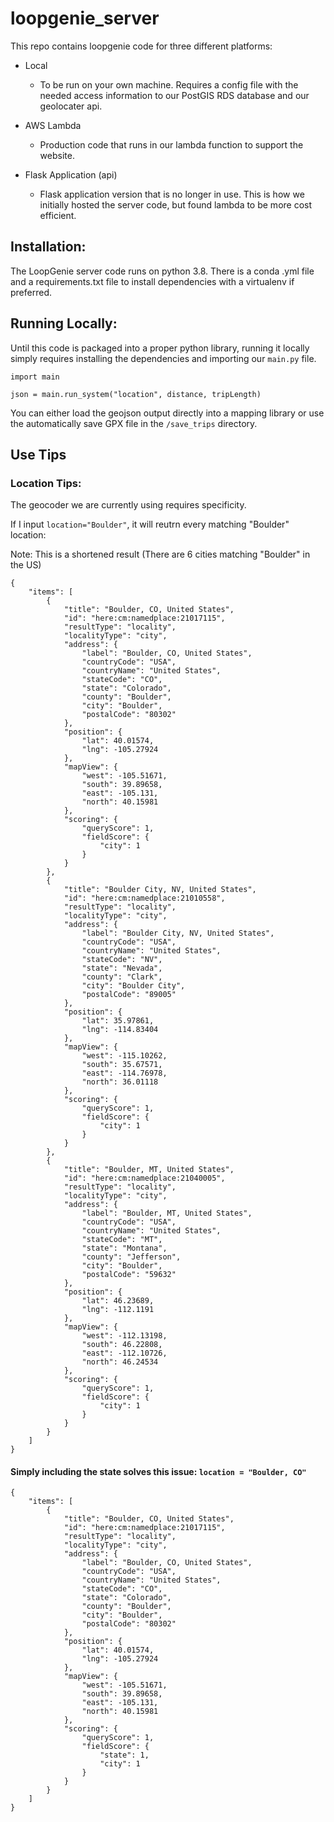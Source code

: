 # loopgenie_server

This repo contains loopgenie code for three different platforms: 

- Local
  - To be run on your own machine. Requires a config file with the needed access information to our PostGIS RDS database and our geolocater api. 

- AWS Lambda 
  - Production code that runs in our lambda function to support the website. 

- Flask Application (api) 
  - Flask application version that is no longer in use. This is how we initially hosted the server code, but found lambda to be more cost efficient. 


## Installation: 

The LoopGenie server code runs on python 3.8. There is a conda .yml file and a requirements.txt file to install dependencies with a virtualenv if preferred. 

## Running Locally: 

Until this code is packaged into a proper python library, running it locally simply requires installing the dependencies and importing our ```main.py``` file. 

```{python}
import main 

json = main.run_system("location", distance, tripLength)
```

You can either load the geojson output directly into a mapping library or use the automatically save GPX file in the ```/save_trips``` directory. 

## Use Tips

### Location Tips: 

The geocoder we are currently using requires specificity. 

If I input ```location="Boulder"```, it will reutrn every matching "Boulder" location: 

Note: This is a shortened result (There are 6 cities matching "Boulder" in the US)

```{json}
{
    "items": [
        {
            "title": "Boulder, CO, United States",
            "id": "here:cm:namedplace:21017115",
            "resultType": "locality",
            "localityType": "city",
            "address": {
                "label": "Boulder, CO, United States",
                "countryCode": "USA",
                "countryName": "United States",
                "stateCode": "CO",
                "state": "Colorado",
                "county": "Boulder",
                "city": "Boulder",
                "postalCode": "80302"
            },
            "position": {
                "lat": 40.01574,
                "lng": -105.27924
            },
            "mapView": {
                "west": -105.51671,
                "south": 39.89658,
                "east": -105.131,
                "north": 40.15981
            },
            "scoring": {
                "queryScore": 1,
                "fieldScore": {
                    "city": 1
                }
            }
        },
        {
            "title": "Boulder City, NV, United States",
            "id": "here:cm:namedplace:21010558",
            "resultType": "locality",
            "localityType": "city",
            "address": {
                "label": "Boulder City, NV, United States",
                "countryCode": "USA",
                "countryName": "United States",
                "stateCode": "NV",
                "state": "Nevada",
                "county": "Clark",
                "city": "Boulder City",
                "postalCode": "89005"
            },
            "position": {
                "lat": 35.97861,
                "lng": -114.83404
            },
            "mapView": {
                "west": -115.10262,
                "south": 35.67571,
                "east": -114.76978,
                "north": 36.01118
            },
            "scoring": {
                "queryScore": 1,
                "fieldScore": {
                    "city": 1
                }
            }
        },
        {
            "title": "Boulder, MT, United States",
            "id": "here:cm:namedplace:21040005",
            "resultType": "locality",
            "localityType": "city",
            "address": {
                "label": "Boulder, MT, United States",
                "countryCode": "USA",
                "countryName": "United States",
                "stateCode": "MT",
                "state": "Montana",
                "county": "Jefferson",
                "city": "Boulder",
                "postalCode": "59632"
            },
            "position": {
                "lat": 46.23689,
                "lng": -112.1191
            },
            "mapView": {
                "west": -112.13198,
                "south": 46.22808,
                "east": -112.10726,
                "north": 46.24534
            },
            "scoring": {
                "queryScore": 1,
                "fieldScore": {
                    "city": 1
                }
            }
        }
    ]
}
```

#### Simply including the state solves this issue: ```location = "Boulder, CO"```

```{json}
{
    "items": [
        {
            "title": "Boulder, CO, United States",
            "id": "here:cm:namedplace:21017115",
            "resultType": "locality",
            "localityType": "city",
            "address": {
                "label": "Boulder, CO, United States",
                "countryCode": "USA",
                "countryName": "United States",
                "stateCode": "CO",
                "state": "Colorado",
                "county": "Boulder",
                "city": "Boulder",
                "postalCode": "80302"
            },
            "position": {
                "lat": 40.01574,
                "lng": -105.27924
            },
            "mapView": {
                "west": -105.51671,
                "south": 39.89658,
                "east": -105.131,
                "north": 40.15981
            },
            "scoring": {
                "queryScore": 1,
                "fieldScore": {
                    "state": 1,
                    "city": 1
                }
            }
        }
    ]
}
```